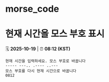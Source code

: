 # morse_code
# 현재 시간을 모스 부호 표시
<!-- MORSE_TIME_START -->
🗓️ **2025-10-19** | ⏰ **08:12 (KST)**

```
현재 시간을 입력하세요. 모스 부호로 바꿉니다
----- ---.. .---- ..---
모스 부호를 다시 현재 시간으로 바꿉니다
0812
```
<!-- MORSE_TIME_END -->

